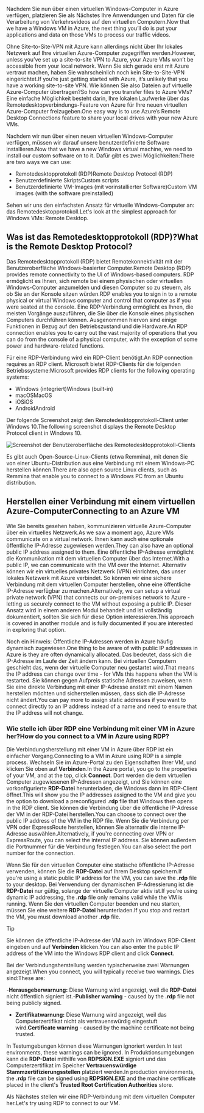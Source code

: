 <span data-ttu-id="909ff-101">Nachdem Sie nun über einen virtuellen Windows-Computer in Azure verfügen, platzieren Sie als Nächstes Ihre Anwendungen und Daten für die Verarbeitung von Verkehrsvideos auf den virtuellen Computern.</span><span class="sxs-lookup"><span data-stu-id="909ff-101">Now that we have a Windows VM in Azure, the next thing you’ll do is put your applications and data on those VMs to process our traffic videos.</span></span> 

<span data-ttu-id="909ff-102">Ohne Site-to-Site-VPN mit Azure kann allerdings nicht über Ihr lokales Netzwerk auf Ihre virtuellen Azure-Computer zugegriffen werden.</span><span class="sxs-lookup"><span data-stu-id="909ff-102">However, unless you’ve set up a site-to-site VPN to Azure, your Azure VMs won’t be accessible from your local network.</span></span> <span data-ttu-id="909ff-103">Wenn Sie sich gerade erst mit Azure vertraut machen, haben Sie wahrscheinlich noch kein Site-to-Site-VPN eingerichtet.</span><span class="sxs-lookup"><span data-stu-id="909ff-103">If you’re just getting started with Azure, it’s unlikely that you have a working site-to-site VPN.</span></span> <span data-ttu-id="909ff-104">Wie können Sie also Dateien auf virtuelle Azure-Computer übertragen?</span><span class="sxs-lookup"><span data-stu-id="909ff-104">So how can you transfer files to Azure VMs?</span></span> <span data-ttu-id="909ff-105">Eine einfache Möglichkeit besteht darin, Ihre lokalen Laufwerke über das Remotedesktopverbindungs-Feature von Azure für Ihre neuen virtuellen Azure-Computer freizugeben.</span><span class="sxs-lookup"><span data-stu-id="909ff-105">One easy way is to use Azure’s Remote Desktop Connections feature to share your local drives with your new Azure VMs.</span></span>

<span data-ttu-id="909ff-106">Nachdem wir nun über einen neuen virtuellen Windows-Computer verfügen, müssen wir darauf unsere benutzerdefinierte Software installieren.</span><span class="sxs-lookup"><span data-stu-id="909ff-106">Now that we have a new Windows virtual machine, we need to install our custom software on to it.</span></span> <span data-ttu-id="909ff-107">Dafür gibt es zwei Möglichkeiten:</span><span class="sxs-lookup"><span data-stu-id="909ff-107">There are two ways we can use:</span></span>

- <span data-ttu-id="909ff-108">Remotedesktopprotokoll (RDP)</span><span class="sxs-lookup"><span data-stu-id="909ff-108">Remote Desktop Protocol (RDP)</span></span>
- <span data-ttu-id="909ff-109">Benutzerdefinierte Skripts</span><span class="sxs-lookup"><span data-stu-id="909ff-109">Custom scripts</span></span>
- <span data-ttu-id="909ff-110">Benutzerdefinierte VM-Images (mit vorinstallierter Software)</span><span class="sxs-lookup"><span data-stu-id="909ff-110">Custom VM images (with the software preinstalled)</span></span>

<span data-ttu-id="909ff-111">Sehen wir uns den einfachsten Ansatz für virtuelle Windows-Computer an: das Remotedesktopprotokoll.</span><span class="sxs-lookup"><span data-stu-id="909ff-111">Let's look at the simplest approach for Windows VMs: Remote Desktop.</span></span>

## <a name="what-is-the-remote-desktop-protocol"></a><span data-ttu-id="909ff-112">Was ist das Remotedesktopprotokoll (RDP)?</span><span class="sxs-lookup"><span data-stu-id="909ff-112">What is the Remote Desktop Protocol?</span></span>

<span data-ttu-id="909ff-113">Das Remotedesktopprotokoll (RDP) bietet Remotekonnektivität mit der Benutzeroberfläche Windows-basierter Computer.</span><span class="sxs-lookup"><span data-stu-id="909ff-113">Remote Desktop (RDP) provides remote connectivity to the UI of Windows-based computers.</span></span> <span data-ttu-id="909ff-114">RDP ermöglicht es Ihnen, sich remote bei einem physischen oder virtuellen Windows-Computer anzumelden und diesen Computer so zu steuern, als ob Sie an der Konsole sitzen würden.</span><span class="sxs-lookup"><span data-stu-id="909ff-114">RDP enables you to sign in to a remote physical or virtual Windows computer and control that computer as if you were seated at the console.</span></span> <span data-ttu-id="909ff-115">Eine RDP-Verbindung ermöglicht es Ihnen, die meisten Vorgänge auszuführen, die Sie über die Konsole eines physischen Computers durchführen können. Ausgenommen hiervon sind einige Funktionen in Bezug auf den Betriebszustand und die Hardware.</span><span class="sxs-lookup"><span data-stu-id="909ff-115">An RDP connection enables you to carry out the vast majority of operations that you can do from the console of a physical computer, with the exception of some power and hardware-related functions.</span></span>

<span data-ttu-id="909ff-116">Für eine RDP-Verbindung wird ein RDP-Client benötigt.</span><span class="sxs-lookup"><span data-stu-id="909ff-116">An RDP connection requires an RDP client.</span></span> <span data-ttu-id="909ff-117">Microsoft bietet RDP-Clients für die folgenden Betriebssysteme:</span><span class="sxs-lookup"><span data-stu-id="909ff-117">Microsoft provides RDP clients for the following operating systems:</span></span>

- <span data-ttu-id="909ff-118">Windows (integriert)</span><span class="sxs-lookup"><span data-stu-id="909ff-118">Windows (built-in)</span></span>
- <span data-ttu-id="909ff-119">macOS</span><span class="sxs-lookup"><span data-stu-id="909ff-119">MacOS</span></span>
- <span data-ttu-id="909ff-120">iOS</span><span class="sxs-lookup"><span data-stu-id="909ff-120">iOS</span></span>
- <span data-ttu-id="909ff-121">Android</span><span class="sxs-lookup"><span data-stu-id="909ff-121">Android</span></span>

<span data-ttu-id="909ff-122">Der folgende Screenshot zeigt den Remotedesktopprotokoll-Client unter Windows 10.</span><span class="sxs-lookup"><span data-stu-id="909ff-122">The following screenshot displays the Remote Desktop Protocol client in Windows 10.</span></span>

![Screenshot der Benutzeroberfläche des Remotedesktopprotokoll-Clients](../media/4-rdp-client.png)

<span data-ttu-id="909ff-124">Es gibt auch Open-Source-Linux-Clients (etwa Remmina), mit denen Sie von einer Ubuntu-Distribution aus eine Verbindung mit einem Windows-PC herstellen können.</span><span class="sxs-lookup"><span data-stu-id="909ff-124">There are also open source Linux clients, such as Remmina that enable you to connect to a Windows PC from an Ubuntu distribution.</span></span>

## <a name="connecting-to-an-azure-vm"></a><span data-ttu-id="909ff-125">Herstellen einer Verbindung mit einem virtuellen Azure-Computer</span><span class="sxs-lookup"><span data-stu-id="909ff-125">Connecting to an Azure VM</span></span>

<span data-ttu-id="909ff-126">Wie Sie bereits gesehen haben, kommunizieren virtuelle Azure-Computer über ein virtuelles Netzwerk.</span><span class="sxs-lookup"><span data-stu-id="909ff-126">As we saw a moment ago, Azure VMs communicate on a virtual network.</span></span> <span data-ttu-id="909ff-127">Ihnen kann auch eine optionale öffentliche IP-Adresse zugewiesen werden.</span><span class="sxs-lookup"><span data-stu-id="909ff-127">They can also have an optional public IP address assigned to them.</span></span> <span data-ttu-id="909ff-128">Eine öffentliche IP-Adresse ermöglicht die Kommunikation mit dem virtuellen Computer über das Internet.</span><span class="sxs-lookup"><span data-stu-id="909ff-128">With a public IP, we can communicate with the VM over the Internet.</span></span> <span data-ttu-id="909ff-129">Alternativ können wir ein virtuelles privates Netzwerk (VPN) einrichten, das unser lokales Netzwerk mit Azure verbindet. So können wir eine sichere Verbindung mit dem virtuellen Computer herstellen, ohne eine öffentliche IP-Adresse verfügbar zu machen.</span><span class="sxs-lookup"><span data-stu-id="909ff-129">Alternatively, we can setup a virtual private network (VPN) that connects our on-premises network to Azure - letting us securely connect to the VM without exposing a public IP.</span></span> <span data-ttu-id="909ff-130">Dieser Ansatz wird in einem anderen Modul behandelt und ist vollständig dokumentiert, sollten Sie sich für diese Option interessieren.</span><span class="sxs-lookup"><span data-stu-id="909ff-130">This approach is covered in another module and is fully documented if you are interested in exploring that option.</span></span>

<span data-ttu-id="909ff-131">Noch ein Hinweis: Öffentliche IP-Adressen werden in Azure häufig dynamisch zugewiesen.</span><span class="sxs-lookup"><span data-stu-id="909ff-131">One thing to be aware of with public IP addresses in Azure is they are often dynamically allocated.</span></span> <span data-ttu-id="909ff-132">Das bedeutet, dass sich die IP-Adresse im Laufe der Zeit ändern kann. Bei virtuellen Computern geschieht das, wenn der virtuelle Computer neu gestartet wird.</span><span class="sxs-lookup"><span data-stu-id="909ff-132">That means the IP address can change over time - for VMs this happens when the VM is restarted.</span></span> <span data-ttu-id="909ff-133">Sie können gegen Aufpreis statische Adressen zuweisen, wenn Sie eine direkte Verbindung mit einer IP-Adresse anstatt mit einem Namen herstellen möchten und sicherstellen müssen, dass sich die IP-Adresse nicht ändert.</span><span class="sxs-lookup"><span data-stu-id="909ff-133">You can pay more to assign static addresses if you want to connect directly to an IP address instead of a name and need to ensure that the IP address will not change.</span></span>

### <a name="how-do-you-connect-to-a-vm-in-azure-using-rdp"></a><span data-ttu-id="909ff-134">Wie stelle ich über RDP eine Verbindung mit einer VM in Azure her?</span><span class="sxs-lookup"><span data-stu-id="909ff-134">How do you connect to a VM in Azure using RDP?</span></span>

<span data-ttu-id="909ff-135">Die Verbindungsherstellung mit einer VM in Azure über RDP ist ein einfacher Vorgang.</span><span class="sxs-lookup"><span data-stu-id="909ff-135">Connecting to a VM in Azure using RDP is a simple process.</span></span> <span data-ttu-id="909ff-136">Wechseln Sie im Azure-Portal zu den Eigenschaften Ihrer VM, und klicken Sie oben auf **Verbinden**.</span><span class="sxs-lookup"><span data-stu-id="909ff-136">In the Azure portal, you go to the properties of your VM, and at the top, click **Connect**.</span></span> <span data-ttu-id="909ff-137">Dort werden die dem virtuellen Computer zugewiesenen IP-Adressen angezeigt, und Sie können eine vorkonfigurierte **RDP-Datei** herunterladen, die Windows dann im RDP-Client öffnet.</span><span class="sxs-lookup"><span data-stu-id="909ff-137">This will show you the IP addresses assigned to the VM and give you the option to download a preconfigured **.rdp** file that Windows then opens in the RDP client.</span></span> <span data-ttu-id="909ff-138">Sie können die Verbindung über die öffentliche IP-Adresse der VM in der RDP-Datei herstellen.</span><span class="sxs-lookup"><span data-stu-id="909ff-138">You can choose to connect over the public IP address of the VM in the RDP file.</span></span> <span data-ttu-id="909ff-139">Wenn Sie die Verbindung per VPN oder ExpressRoute herstellen, können Sie alternativ die interne IP-Adresse auswählen.</span><span class="sxs-lookup"><span data-stu-id="909ff-139">Alternatively, if you're connecting over VPN or ExpressRoute, you can select the internal IP address.</span></span> <span data-ttu-id="909ff-140">Sie können außerdem die Portnummer für die Verbindung festlegen.</span><span class="sxs-lookup"><span data-stu-id="909ff-140">You can also select the port number for the connection.</span></span>

<span data-ttu-id="909ff-141">Wenn Sie für den virtuellen Computer eine statische öffentliche IP-Adresse verwenden, können Sie die **RDP-Datei** auf Ihrem Desktop speichern.</span><span class="sxs-lookup"><span data-stu-id="909ff-141">If you're using a static public IP address for the VM, you can save the **.rdp** file to your desktop.</span></span> <span data-ttu-id="909ff-142">Bei Verwendung der dynamischen IP-Adressierung ist die **RDP-Datei** nur gültig, solange der virtuelle Computer aktiv ist.</span><span class="sxs-lookup"><span data-stu-id="909ff-142">If you're using dynamic IP addressing, the **.rdp** file only remains valid while the VM is running.</span></span> <span data-ttu-id="909ff-143">Wenn Sie den virtuellen Computer beenden und neu starten, müssen Sie eine weitere **RDP-Datei** herunterladen.</span><span class="sxs-lookup"><span data-stu-id="909ff-143">If you stop and restart the VM, you must download another **.rdp** file.</span></span>

> [!TIP]
> <span data-ttu-id="909ff-144">Sie können die öffentliche IP-Adresse der VM auch im Windows RDP-Client eingeben und auf **Verbinden** klicken.</span><span class="sxs-lookup"><span data-stu-id="909ff-144">You can also enter the public IP address of the VM into the Windows RDP client and click **Connect**.</span></span>

<span data-ttu-id="909ff-145">Bei der Verbindungsherstellung werden typischerweise zwei Warnungen angezeigt.</span><span class="sxs-lookup"><span data-stu-id="909ff-145">When you connect, you will typically receive two warnings.</span></span> <span data-ttu-id="909ff-146">Dies sind:</span><span class="sxs-lookup"><span data-stu-id="909ff-146">These are:</span></span>

<span data-ttu-id="909ff-147">-**Herausgeberwarnung:** Diese Warnung wird angezeigt, weil die **RDP-Datei** nicht öffentlich signiert ist.</span><span class="sxs-lookup"><span data-stu-id="909ff-147">-**Publisher warning** - caused by the **.rdp** file not being publicly signed.</span></span>
- <span data-ttu-id="909ff-148">**Zertifikatwarnung:** Diese Warnung wird angezeigt, weil das Computerzertifikat nicht als vertrauenswürdig eingestuft wird.</span><span class="sxs-lookup"><span data-stu-id="909ff-148">**Certificate warning** - caused by the machine certificate not being trusted.</span></span>

<span data-ttu-id="909ff-149">In Testumgebungen können diese Warnungen ignoriert werden.</span><span class="sxs-lookup"><span data-stu-id="909ff-149">In test environments, these warnings can be ignored.</span></span> <span data-ttu-id="909ff-150">In Produktionsumgebungen kann die **RDP-Datei** mithilfe von **RDPSIGN.EXE** signiert und das Computerzertifikat im Speicher **Vertrauenswürdige Stammzertifizierungsstellen** platziert werden.</span><span class="sxs-lookup"><span data-stu-id="909ff-150">In production environments, the **.rdp** file can be signed using **RDPSIGN.EXE** and the machine certificate placed in the client's **Trusted Root Certification Authorities** store.</span></span>

<span data-ttu-id="909ff-151">Als Nächstes stellen wir eine RDP-Verbindung mit dem virtuellen Computer her.</span><span class="sxs-lookup"><span data-stu-id="909ff-151">Let's try using RDP to connect to our VM.</span></span>